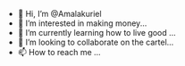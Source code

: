 - 👋 Hi, I’m @Amalakuriel
- 👀 I’m interested in making money...
- 🌱 I’m currently learning how to live good ...
- 💞️ I’m looking to collaborate on the cartel...
- 📫 How to reach me ...

<!---
Amalakuriel/Amalakuriel is a ✨ special ✨ repository because its `README.md` (this file) appears on your GitHub profile.
You can click the Preview link to take a look at your changes.
--->
